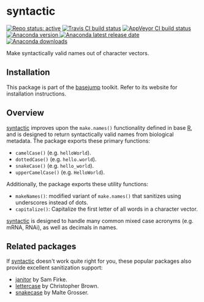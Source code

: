 # syntactic

[![Repo status: active](https://www.repostatus.org/badges/latest/active.svg)](https://www.repostatus.org/#active)
[![Travis CI build status](https://travis-ci.com/acidgenomics/syntactic.svg?branch=master)](https://travis-ci.com/acidgenomics/syntactic)
[![AppVeyor CI build status](https://ci.appveyor.com/api/projects/status/9alj3hqmvfha9a02/branch/master?svg=true)](https://ci.appveyor.com/project/mjsteinbaugh/syntactic/branch/master)
[![Anaconda version](https://anaconda.org/bioconda/r-syntactic/badges/version.svg) ![Anaconda latest release date](https://anaconda.org/bioconda/r-syntactic/badges/latest_release_date.svg) ![Anaconda downloads](https://anaconda.org/bioconda/r-syntactic/badges/downloads.svg)](https://anaconda.org/bioconda/r-syntactic)

Make syntactically valid names out of character vectors.

## Installation

This package is part of the [basejump][] toolkit. Refer to its website for installation instructions.

## Overview

[syntactic][] improves upon the `make.names()` functionality defined in base [R][], and is designed to return syntactically valid names from biological metadata. The package exports these primary functions:

- `camelCase()` (e.g. `helloWorld`).
- `dottedCase()` (e.g. `hello.world`).
- `snakeCase()` (e.g. `hello_world`).
- `upperCamelCase()` (e.g. `HelloWorld`).

Additionally, the package exports these utility functions:

- `makeNames()`: modified variant of `make.names()` that sanitizes using underscores instead of dots.
- `capitalize()`: Capitalize the first letter of all words in a character vector.

[syntactic][] is designed to handle many common mixed case acronyms (e.g. mRNA, RNAi), as well as decimals in names.

## Related packages

If [syntactic][] doesn't work quite right for you, these popular packages also provide excellent sanitization support:

- [janitor][] by Sam Firke.
- [lettercase][] by Christopher Brown.
- [snakecase][] by Malte Grosser.

[Bioconductor]: https://bioconductor.org/
[R]: https://www.r-project.org/
[basejump]: https://basejump.acidgenomics.com/
[janitor]: https://cran.r-project.org/package=janitor
[lettercase]: https://cran.r-project.org/package=lettercase
[snakecase]: https://cran.r-project.org/package=snakecase
[syntactic]: https://syntactic.acidgenomics.com/
